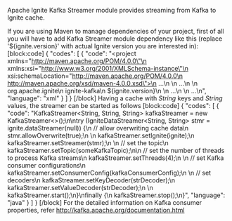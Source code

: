 Apache Ignite Kafka Streamer module provides streaming from Kafka to Ignite cache.

If you are using Maven to manage dependencies of your project, first of all you will have to add Kafka Streamer module dependency like this (replace '${ignite.version}' with actual Ignite version you are interested in):
[block:code]
{
  "codes": [
    {
      "code": "<project xmlns=\"http://maven.apache.org/POM/4.0.0\"\n    xmlns:xsi=\"http://www.w3.org/2001/XMLSchema-instance\"\n    xsi:schemaLocation=\"http://maven.apache.org/POM/4.0.0\n                        http://maven.apache.org/xsd/maven-4.0.0.xsd\">\n    ...\n    <dependencies>\n        ...\n        <dependency>\n            <groupId>org.apache.ignite</groupId>\n            <artifactId>ignite-kafka</artifactId>\n            <version>${ignite.version}</version>\n        </dependency>\n        ...\n    </dependencies>\n    ...\n</project>",
      "language": "xml"
    }
  ]
}
[/block]
Having a cache with *String* keys and *String* values, the streamer can be started as follows
[block:code]
{
  "codes": [
    {
      "code": "KafkaStreamer<String, String, String> kafkaStreamer = new KafkaStreamer<>();\n\ntry (IgniteDataStreamer<String, String> stmr = ignite.dataStreamer(null)) {\n    // allow overwriting cache data\n    stmr.allowOverwrite(true);\n    \n    kafkaStreamer.setIgnite(ignite);\n    kafkaStreamer.setStreamer(stmr);\n    \n    // set the topic\n    kafkaStreamer.setTopic(someKafkaTopic);\n\n    // set the number of threads to process Kafka streams\n    kafkaStreamer.setThreads(4);\n    \n    // set Kafka consumer configurations\n    kafkaStreamer.setConsumerConfig(kafkaConsumerConfig);\n    \n    // set decoders\n    kafkaStreamer.setKeyDecoder(strDecoder);\n    kafkaStreamer.setValueDecoder(strDecoder);\n    \n    kafkaStreamer.start();\n}\nfinally {\n    kafkaStreamer.stop();\n}",
      "language": "java"
    }
  ]
}
[/block]
For the detailed information on Kafka consumer properties, refer http://kafka.apache.org/documentation.html